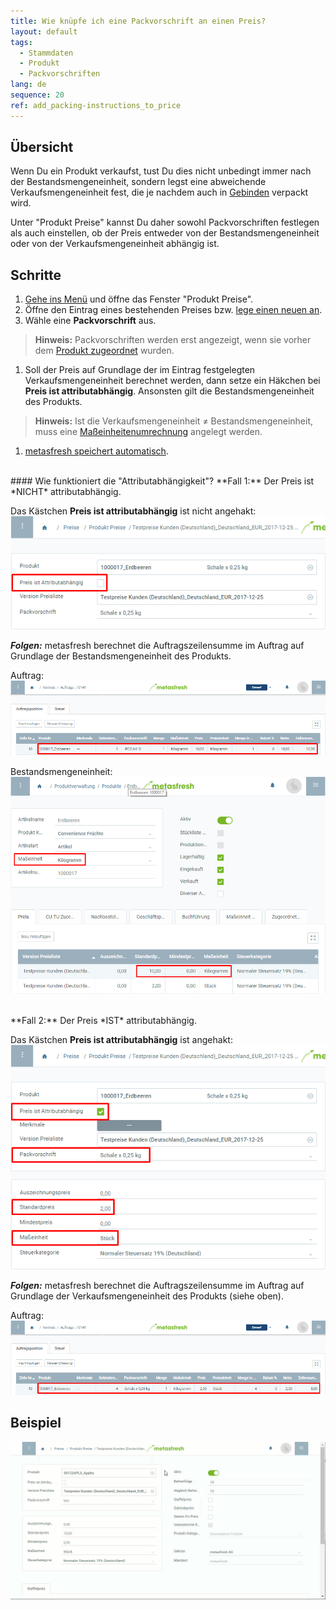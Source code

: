 ```yaml
---
title: Wie knüpfe ich eine Packvorschrift an einen Preis?
layout: default
tags:
  - Stammdaten
  - Produkt
  - Packvorschriften
lang: de
sequence: 20
ref: add_packing-instructions_to_price
---
```


## Übersicht
Wenn Du ein Produkt verkaufst, tust Du dies nicht unbedingt immer nach der Bestandsmengeneinheit, sondern legst eine abweichende Verkaufsmengeneinheit fest, die je nachdem auch in [Gebinden](Handling_Unit_System) verpackt wird.

Unter "Produkt Preise" kannst Du daher sowohl Packvorschriften festlegen als auch einstellen, ob der Preis entweder von der Bestandsmengeneinheit oder von der Verkaufsmengeneinheit abhängig ist.

## Schritte
1. [Gehe ins Menü](Menu) und öffne das Fenster "Produkt Preise".
1. Öffne den Eintrag eines bestehenden Preises bzw. [lege einen neuen an](Preis_anlegen).
1. Wähle eine **Packvorschrift** aus.
 >**Hinweis:** Packvorschriften werden erst angezeigt, wenn sie vorher dem [Produkt zugeordnet](CU-TU_Zuordnung) wurden.

1. Soll der Preis auf Grundlage der im Eintrag festgelegten Verkaufsmengeneinheit berechnet werden, dann setze ein Häkchen bei **Preis ist attributabhängig**. Ansonsten gilt die Bestandsmengeneinheit des Produkts.
 >**Hinweis:** Ist die Verkaufsmengeneinheit ≠ Bestandsmengeneinheit, muss eine [Maßeinheitenumrechnung](Masseinheiten_umrechnen) angelegt werden.

1. [metasfresh speichert automatisch](Speicheranzeige).

<br>
#### Wie funktioniert die "Attributabhängigkeit"?
**Fall 1:** Der Preis ist *NICHT* attributabhängig.

Das Kästchen **Preis ist attributabhängig** ist nicht angehakt:<br>
![](assets/Preis_nicht_attributabhaengig.png)

***Folgen:*** metasfresh berechnet die Auftragszeilensumme im Auftrag auf Grundlage der Bestandsmengeneinheit des Produkts.

Auftrag:<br>
![](assets/Auftrag_pro_BME.png)<br>

Bestandsmengeneinheit:<br>
![](assets/BME_Preistab.png)

<br>
**Fall 2:** Der Preis *IST* attributabhängig.

Das Kästchen **Preis ist attributabhängig** ist angehakt:<br>
![](assets/Preis_attributabhaengig.png)

***Folgen:*** metasfresh berechnet die Auftragszeilensumme im Auftrag auf Grundlage der Verkaufsmengeneinheit des Produkts (siehe oben).

Auftrag:<br>
![](assets/Auftrag_pro_VME.png)

## Beispiel
![](assets/Packvorschrift_Preis_anhaengen.gif)
